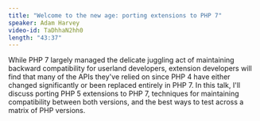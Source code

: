 ```yaml
---
title: "Welcome to the new age: porting extensions to PHP 7"
speaker: Adam Harvey
video-id: TaDhhaN2hh0
length: "43:37"
---
```

While PHP 7 largely managed the delicate juggling act of maintaining backward compatibility for userland developers, extension developers will find that many of the APIs they've relied on since PHP 4 have either changed significantly or been replaced entirely in PHP 7. In this talk, I'll discuss porting PHP 5 extensions to PHP 7, techniques for maintaining compatibility between both versions, and the best ways to test across a matrix of PHP versions.